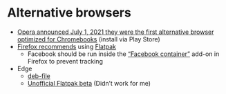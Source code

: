 # Alternative browsers

- [Opera announced July 1, 2021 they were the first alternative browser optimized for Chromebooks](https://blogs.opera.com/mobile/2021/07/opera-for-chromebooks/) (install via Play Store)
- [Firefox recommends](https://support.mozilla.org/en-US/kb/run-firefox-chromeos) using [Flatpak](https://flatpak.org/)
  - Facebook should be run inside the [“Facebook container”](https://addons.mozilla.org/en-US/firefox/addon/facebook-container/) add-on in Firefox to prevent tracking
- Edge
  - [deb-file](https://www.microsoftedgeinsider.com/en-us/download/?platform=linux-deb)
  - [Unofficial Flatpak beta](https://techcommunity.microsoft.com/t5/discussions/edge-linux-flatpak-beta-unofficial/m-p/2224822) (Didn’t work for me)
